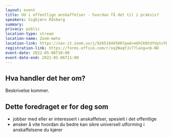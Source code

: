 ```yaml
---
layout: event
title: UU i offentlige anskaffelser - hvordan få det til i praksis?
speakers: Sigbjørn Råsberg
summary:
privacy: public
location-type: stream
location-name: Zoom-møte
location-link: https://nav-it.zoom.us/j/92651849580?pwd=eUhCK0tUYVptcFRyUzNwbDBYeGpvZz09
registration-link: https://forms.office.com/r/xq2WaqYJc7?lang=nb-NO
event-date: 2022-05-06T10:00
event-date-end: 2022-05-06T11:00
---
```

## Hva handler det her om?
Beskrivelse kommer.

## Dette foredraget er for deg som
- jobber med eller er interessert i anskaffelser, spesielt i det offentlige
- ønsker å vite hvordan du bedre kan sikre universell utforming i anskaffelsene du kjører
